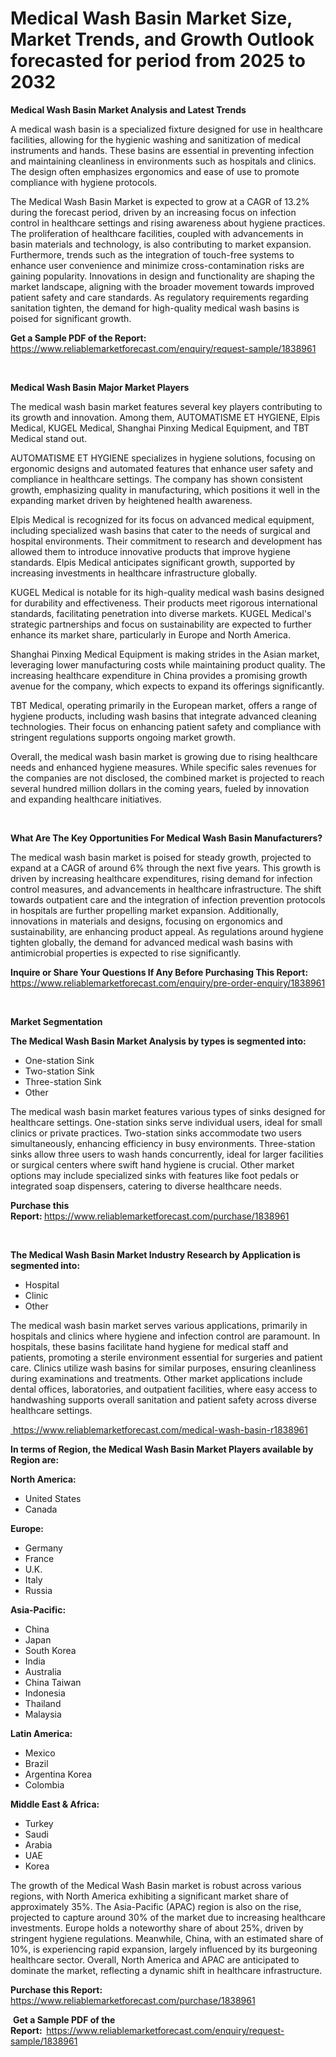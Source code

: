 <p><h1>Medical Wash Basin Market Size, Market Trends, and Growth Outlook forecasted for period from 2025 to 2032</h1></p><p><strong>Medical Wash Basin Market Analysis and Latest Trends</strong></p>
<p><p>A medical wash basin is a specialized fixture designed for use in healthcare facilities, allowing for the hygienic washing and sanitization of medical instruments and hands. These basins are essential in preventing infection and maintaining cleanliness in environments such as hospitals and clinics. The design often emphasizes ergonomics and ease of use to promote compliance with hygiene protocols.</p><p>The Medical Wash Basin Market is expected to grow at a CAGR of 13.2% during the forecast period, driven by an increasing focus on infection control in healthcare settings and rising awareness about hygiene practices. The proliferation of healthcare facilities, coupled with advancements in basin materials and technology, is also contributing to market expansion. Furthermore, trends such as the integration of touch-free systems to enhance user convenience and minimize cross-contamination risks are gaining popularity. Innovations in design and functionality are shaping the market landscape, aligning with the broader movement towards improved patient safety and care standards. As regulatory requirements regarding sanitation tighten, the demand for high-quality medical wash basins is poised for significant growth.</p></p>
<p><strong>Get a Sample PDF of the Report:&nbsp;</strong> <a href="https://www.reliablemarketforecast.com/enquiry/request-sample/1838961?utm_campaign=1899&utm_medium=2&utm_source=Github&utm_content=ia&utm_term=13042025&utm_id=medical-wash-basin">https://www.reliablemarketforecast.com/enquiry/request-sample/1838961</a></p>
<p>&nbsp;</p>
<p><strong>Medical Wash Basin Major Market Players</strong></p>
<p><p>The medical wash basin market features several key players contributing to its growth and innovation. Among them, AUTOMATISME ET HYGIENE, Elpis Medical, KUGEL Medical, Shanghai Pinxing Medical Equipment, and TBT Medical stand out.</p><p>AUTOMATISME ET HYGIENE specializes in hygiene solutions, focusing on ergonomic designs and automated features that enhance user safety and compliance in healthcare settings. The company has shown consistent growth, emphasizing quality in manufacturing, which positions it well in the expanding market driven by heightened health awareness.</p><p>Elpis Medical is recognized for its focus on advanced medical equipment, including specialized wash basins that cater to the needs of surgical and hospital environments. Their commitment to research and development has allowed them to introduce innovative products that improve hygiene standards. Elpis Medical anticipates significant growth, supported by increasing investments in healthcare infrastructure globally.</p><p>KUGEL Medical is notable for its high-quality medical wash basins designed for durability and effectiveness. Their products meet rigorous international standards, facilitating penetration into diverse markets. KUGEL Medical's strategic partnerships and focus on sustainability are expected to further enhance its market share, particularly in Europe and North America.</p><p>Shanghai Pinxing Medical Equipment is making strides in the Asian market, leveraging lower manufacturing costs while maintaining product quality. The increasing healthcare expenditure in China provides a promising growth avenue for the company, which expects to expand its offerings significantly.</p><p>TBT Medical, operating primarily in the European market, offers a range of hygiene products, including wash basins that integrate advanced cleaning technologies. Their focus on enhancing patient safety and compliance with stringent regulations supports ongoing market growth.</p><p>Overall, the medical wash basin market is growing due to rising healthcare needs and enhanced hygiene measures. While specific sales revenues for the companies are not disclosed, the combined market is projected to reach several hundred million dollars in the coming years, fueled by innovation and expanding healthcare initiatives.</p></p>
<p>&nbsp;</p>
<p><strong>What Are The Key Opportunities For Medical Wash Basin Manufacturers?</strong></p>
<p><p>The medical wash basin market is poised for steady growth, projected to expand at a CAGR of around 6% through the next five years. This growth is driven by increasing healthcare expenditures, rising demand for infection control measures, and advancements in healthcare infrastructure. The shift towards outpatient care and the integration of infection prevention protocols in hospitals are further propelling market expansion. Additionally, innovations in materials and designs, focusing on ergonomics and sustainability, are enhancing product appeal. As regulations around hygiene tighten globally, the demand for advanced medical wash basins with antimicrobial properties is expected to rise significantly.</p></p>
<p><strong>Inquire or Share Your Questions If Any Before Purchasing This Report:</strong> <a href="https://www.reliablemarketforecast.com/enquiry/pre-order-enquiry/1838961?utm_campaign=1899&utm_medium=2&utm_source=Github&utm_content=ia&utm_term=13042025&utm_id=medical-wash-basin">https://www.reliablemarketforecast.com/enquiry/pre-order-enquiry/1838961</a></p>
<p>&nbsp;</p>
<p><strong>Market Segmentation</strong></p>
<p><strong>The Medical Wash Basin Market Analysis by types is segmented into:</strong></p>
<p><ul><li>One-station Sink</li><li>Two-station Sink</li><li>Three-station Sink</li><li>Other</li></ul></p>
<p><p>The medical wash basin market features various types of sinks designed for healthcare settings. One-station sinks serve individual users, ideal for small clinics or private practices. Two-station sinks accommodate two users simultaneously, enhancing efficiency in busy environments. Three-station sinks allow three users to wash hands concurrently, ideal for larger facilities or surgical centers where swift hand hygiene is crucial. Other market options may include specialized sinks with features like foot pedals or integrated soap dispensers, catering to diverse healthcare needs.</p></p>
<p><strong>Purchase this Report:&nbsp;</strong><a href="https://www.reliablemarketforecast.com/purchase/1838961?utm_campaign=1899&utm_medium=2&utm_source=Github&utm_content=ia&utm_term=13042025&utm_id=medical-wash-basin">https://www.reliablemarketforecast.com/purchase/1838961</a></p>
<p>&nbsp;</p>
<p><strong>The Medical Wash Basin Market Industry Research by Application is segmented into:</strong></p>
<p><ul><li>Hospital</li><li>Clinic</li><li>Other</li></ul></p>
<p><p>The medical wash basin market serves various applications, primarily in hospitals and clinics where hygiene and infection control are paramount. In hospitals, these basins facilitate hand hygiene for medical staff and patients, promoting a sterile environment essential for surgeries and patient care. Clinics utilize wash basins for similar purposes, ensuring cleanliness during examinations and treatments. Other market applications include dental offices, laboratories, and outpatient facilities, where easy access to handwashing supports overall sanitation and patient safety across diverse healthcare settings.</p></p>
<p><a href="https://www.reliablemarketforecast.com/medical-wash-basin-r1838961?utm_campaign=1899&utm_medium=2&utm_source=Github&utm_content=ia&utm_term=13042025&utm_id=medical-wash-basin">&nbsp;https://www.reliablemarketforecast.com/medical-wash-basin-r1838961</a></p>
<p><strong>In terms of Region, the Medical Wash Basin Market Players available by Region are:</strong></p>
<p>
    <p> <strong> North America: </strong>
        <ul>
            <li>United States</li>
            <li>Canada</li>
        </ul>
        </p> 
    <p> <strong> Europe: </strong>
        <ul>
            <li>Germany</li>
            <li>France</li>
            <li>U.K.</li>
            <li>Italy</li>
            <li>Russia</li>
        </ul>
        </p> 
    <p> <strong> Asia-Pacific: </strong>
        <ul>
            <li>China</li>
            <li>Japan</li>
            <li>South Korea</li>
            <li>India</li>
            <li>Australia</li>
            <li>China Taiwan</li>
            <li>Indonesia</li>
            <li>Thailand</li>
            <li>Malaysia</li>
        </ul>
        </p> 
    <p> <strong> Latin America: </strong>
        <ul>
            <li>Mexico</li>
            <li>Brazil</li>
            <li>Argentina Korea</li>
            <li>Colombia</li>
        </ul>
        </p> 
    <p> <strong> Middle East & Africa: </strong>
        <ul>
            <li>Turkey</li>
            <li>Saudi</li>
            <li>Arabia</li>
            <li>UAE</li>
            <li>Korea</li>
        </ul>
    </p>
    </p>
<p><p>The growth of the Medical Wash Basin market is robust across various regions, with North America exhibiting a significant market share of approximately 35%. The Asia-Pacific (APAC) region is also on the rise, projected to capture around 30% of the market due to increasing healthcare investments. Europe holds a noteworthy share of about 25%, driven by stringent hygiene regulations. Meanwhile, China, with an estimated share of 10%, is experiencing rapid expansion, largely influenced by its burgeoning healthcare sector. Overall, North America and APAC are anticipated to dominate the market, reflecting a dynamic shift in healthcare infrastructure.</p></p>
<p><strong>Purchase this Report: </strong><a href="https://www.reliablemarketforecast.com/purchase/1838961?utm_campaign=1899&utm_medium=2&utm_source=Github&utm_content=ia&utm_term=13042025&utm_id=medical-wash-basin">https://www.reliablemarketforecast.com/purchase/1838961</a></p>
<p>&nbsp;<strong>Get a Sample PDF of the Report:&nbsp;&nbsp;</strong><a href="https://www.reliablemarketforecast.com/enquiry/request-sample/1838961?utm_campaign=1899&utm_medium=2&utm_source=Github&utm_content=ia&utm_term=13042025&utm_id=medical-wash-basin">https://www.reliablemarketforecast.com/enquiry/request-sample/1838961</a></p>
<p><strong></strong></p>
<p><p></p><p></p><p></p></p>